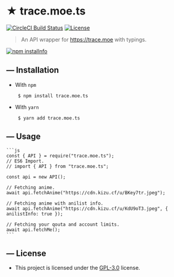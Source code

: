 <!--- TITLE --->
# ★ trace.moe.ts

<!--- BADGES --->
  <a href="https://circleci.com/gh/TheRealKizu/trace.moe.ts/"><img src="https://img.shields.io/circleci/build/github/TheRealKizu/trace.moe.ts?style=flat-square" alt="CircleCI Build Status"/></a>
  <a href="LICENSE"><img src="https://img.shields.io/github/license/TheRealKizu/trace.moe.ts?style=flat-square" alt="License"></a>

<!--- DESCRIPTION --->
  > An API wrapper for https://trace.moe with typings.

  <a href="https://nodei.co/npm/trace.moe.ts/"><img src="https://nodei.co/npm/trace.moe.ts.png?downloads=true" alt="npm installnfo" /></a>

<!--- INSTALLATION --->
## — Installation
   * With `npm`
     ```
      $ npm install trace.moe.ts
     ``` 
   
   * With `yarn`
     ```
      $ yarn add trace.moe.ts
     ``` 

<!--- USAGE --->
## — Usage
    ```js    
    const { API } = require("trace.moe.ts");
    // ES6 Import.
    // import { API } from "trace.moe.ts";

    const api = new API();

    // Fetching anime.
    await api.fetchAnime("https://cdn.kizu.cf/u/BKey7tr.jpeg");

    // Fetching anime with anilist info.
    await api.fetchAnime("https://cdn.kizu.cf/u/KdU9oT3.jpeg", { anilistInfo: true });

    // Fetching your qouta and account limits.
    await api.fetchMe();
    ```

<!--- LICENSE --->
## — License
   * This project is licensed under the [GPL-3.0](LICENSE) license.
